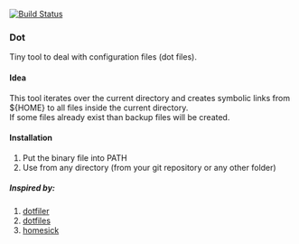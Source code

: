 [![Build Status](https://travis-ci.com/yantonov/dot.svg?branch=master)](https://travis-ci.com/yantonov/dot)

###  Dot

Tiny tool to deal with configuration files (dot files).

#### Idea
This tool iterates over the current directory and creates symbolic links from ${HOME} to all files inside the current directory.  
If some files already exist than backup files will be created.  

#### Installation
1. Put the binary file into PATH
2. Use from any directory (from your git repository or any other folder)

##### Inspired by:  
1. [dotfiler](https://github.com/svetlyak40wt/dotfiler)
2. [dotfiles](https://github.com/holman/dotfiles)
3. [homesick](https://github.com/technicalpickles/homesick)


